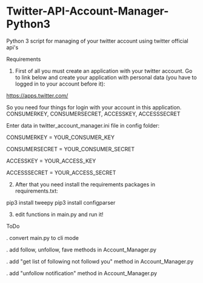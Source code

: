 # Twitter-API-Account-Manager-Python3
Python 3 script for managing of your twitter account using twitter official api's

Requirements
1. First of all you must create an application with your twitter account.
Go to link below and create your application with personal data (you have to logged in to your account before it):

https://apps.twitter.com/

So you need four things for login with your account in this application. CONSUMERKEY, CONSUMERSECRET, ACCESSKEY, ACCESSSECRET

Enter data in twitter_account_manager.ini file in config folder:

CONSUMERKEY = YOUR_CONSUMER_KEY

CONSUMERSECRET = YOUR_CONSUMER_SECRET

ACCESSKEY = YOUR_ACCESS_KEY

ACCESSSECRET = YOUR_ACCESS_SECRET

2. After that you need install the requirements packages in requirements.txt:

pip3 install tweepy
pip3 install configparser

3. edit functions in main.py and run it!

ToDo

. convert main.py to cli mode

. add follow, unfollow, fave methods in Account_Manager.py

. add "get list of following not followd you" method in Account_Manager.py

. add "unfollow notification" method in Account_Manager.py
